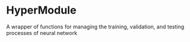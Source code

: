 # HyperModule
A wrapper of functions for managing the training, validation, and testing processes of neural network
